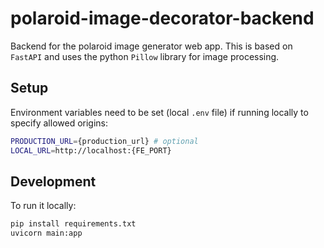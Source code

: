 # polaroid-image-decorator-backend

Backend for the polaroid image generator web app. This is based on `FastAPI` and
uses the python `Pillow` library for image processing.

## Setup

Environment variables need to be set (local `.env` file) if running locally to
specify allowed origins:

```bash
PRODUCTION_URL={production_url} # optional
LOCAL_URL=http://localhost:{FE_PORT}
```

## Development

To run it locally:

```bash
pip install requirements.txt
uvicorn main:app
```

